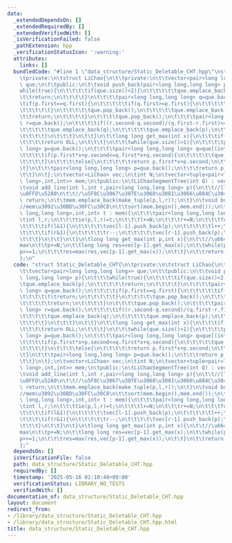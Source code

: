 ```yaml
---
data:
  _extendedDependsOn: []
  _extendedRequiredBy: []
  _extendedVerifiedWith: []
  _isVerificationFailed: false
  _pathExtension: hpp
  _verificationStatusIcon: ':warning:'
  attributes:
    links: []
  bundledCode: "#line 1 \"data_structure/Static_Deletable_CHT.hpp\"\nstruct Static_Deletable_CHT{\n\
    \tprivate:\n\tstruct LiChao{\n\t\tprivate:\n\t\tvector<pair<long long,long long>>\
    \ que;\n\t\tpublic:\n\t\tvoid push_back(pair<long long,long long> p){\n\t\t\t\
    while(true){\n\t\t\t\tif(que.size()<2){\n\t\t\t\t\tque.emplace_back(p);\n\t\t\t\
    \t\treturn;\n\t\t\t\t}\n\t\t\t\tpair<long long,long long> q=que.back();\n\t\t\t\
    \tif(p.first==q.first){\n\t\t\t\t\tif(q.first>=p.first){\n\t\t\t\t\t\treturn;\n\
    \t\t\t\t\t}\n\t\t\t\t\tque.pop_back();\n\t\t\t\t\tque.emplace_back(p);\n\t\t\t\
    \t\treturn;\n\t\t\t\t}\n\t\t\t\tque.pop_back();\n\t\t\t\tpair<long long,long long>\
    \ r=que.back();\n\t\t\t\tif((r.second-q.second)/(q.first-r.first)<=(q.second-p.second)/(p.first-q.first)){\n\
    \t\t\t\t\tque.emplace_back(q);\n\t\t\t\t\tque.emplace_back(p);\n\t\t\t\t\treturn;\n\
    \t\t\t\t}\n\t\t\t}\n\t\t}\n\t\tlong long get_max(int x){\n\t\t\tif(que.empty()){\n\
    \t\t\t\treturn 0LL;\n\t\t\t}\n\t\t\twhile(que.size()>1){\n\t\t\t\tpair<long long,long\
    \ long> p=que.back();\n\t\t\t\tpair<long long,long long> q=que[(int)(que.size())-2];\n\
    \t\t\t\tif(p.first*x+p.second<=q.first*x+q.second){\n\t\t\t\t\tque.pop_back();\n\
    \t\t\t\t}\n\t\t\t\telse{\n\t\t\t\t\treturn p.first*x+p.second;\n\t\t\t\t}\n\t\t\
    \t}\n\t\t\tpair<long long,long long> p=que.back();\n\t\t\treturn p.first*x+p.second;\n\
    \t\t}\n\t};\n\tvector<LiChao> vec;\n\tint N;\n\tvector<tuple<pair<long long,long\
    \ long>,int,int>> mem;\n\tpublic:\n\tLiChaoSegmentTree(int Q) : vec(Q*2-1),N(Q){}\n\
    \tvoid add_line(int l,int r,pair<long long,long long> p){\n\t\t//[l,r)\u306Bp\u3092\
    \u8FFD\u52A0\n\t\t//\u5F8C\u3067\u307E\u3068\u3081\u3066\u884C\u3046\n\t\tif(l>=r)\
    \ return;\n\t\tmem.emplace_back(make_tuple(p,l,r));\n\t}\n\tvoid build(){\n\t\t\
    //mem\u3092\u30BD\u30FC\u30C8\n\t\tsort(mem.begin(),mem.end());\n\t\tfor(tuple<pair<long\
    \ long,long long>,int,int> t : mem){\n\t\t\tpair<long long,long long> p;\n\t\t\
    \tint l,r;\n\t\t\ttie(p,l,r)=t;\n\t\t\tl+=N;\n\t\t\tr+=N;\n\t\t\tfor(;l<r;l>>=1,r>>=1){\n\
    \t\t\t\tif(l&1){\n\t\t\t\t\tvec[l-1].push_back(p);\n\t\t\t\t\tl++;\n\t\t\t\t}\n\
    \t\t\t\tif(r&1){\n\t\t\t\t\tr--;\n\t\t\t\t\tvec[r-1].push_back(p);\n\t\t\t\t}\n\
    \t\t\t}\n\t\t}\n\t}\n\tlong long get_max(int p,int x){\n\t\t//\u6642\u523Bp\u306E\
    max\n\t\tp+=N;\n\t\tlong long res=vec[p-1].get_max(x);\n\t\twhile(p>1){\n\t\t\t\
    p>>=1;\n\t\t\tres=max(res,vec[p-1].get_max(x));\n\t\t}\n\t\treturn res;\n\t}\n\
    };\n"
  code: "struct Static_Deletable_CHT{\n\tprivate:\n\tstruct LiChao{\n\t\tprivate:\n\
    \t\tvector<pair<long long,long long>> que;\n\t\tpublic:\n\t\tvoid push_back(pair<long\
    \ long,long long> p){\n\t\t\twhile(true){\n\t\t\t\tif(que.size()<2){\n\t\t\t\t\
    \tque.emplace_back(p);\n\t\t\t\t\treturn;\n\t\t\t\t}\n\t\t\t\tpair<long long,long\
    \ long> q=que.back();\n\t\t\t\tif(p.first==q.first){\n\t\t\t\t\tif(q.first>=p.first){\n\
    \t\t\t\t\t\treturn;\n\t\t\t\t\t}\n\t\t\t\t\tque.pop_back();\n\t\t\t\t\tque.emplace_back(p);\n\
    \t\t\t\t\treturn;\n\t\t\t\t}\n\t\t\t\tque.pop_back();\n\t\t\t\tpair<long long,long\
    \ long> r=que.back();\n\t\t\t\tif((r.second-q.second)/(q.first-r.first)<=(q.second-p.second)/(p.first-q.first)){\n\
    \t\t\t\t\tque.emplace_back(q);\n\t\t\t\t\tque.emplace_back(p);\n\t\t\t\t\treturn;\n\
    \t\t\t\t}\n\t\t\t}\n\t\t}\n\t\tlong long get_max(int x){\n\t\t\tif(que.empty()){\n\
    \t\t\t\treturn 0LL;\n\t\t\t}\n\t\t\twhile(que.size()>1){\n\t\t\t\tpair<long long,long\
    \ long> p=que.back();\n\t\t\t\tpair<long long,long long> q=que[(int)(que.size())-2];\n\
    \t\t\t\tif(p.first*x+p.second<=q.first*x+q.second){\n\t\t\t\t\tque.pop_back();\n\
    \t\t\t\t}\n\t\t\t\telse{\n\t\t\t\t\treturn p.first*x+p.second;\n\t\t\t\t}\n\t\t\
    \t}\n\t\t\tpair<long long,long long> p=que.back();\n\t\t\treturn p.first*x+p.second;\n\
    \t\t}\n\t};\n\tvector<LiChao> vec;\n\tint N;\n\tvector<tuple<pair<long long,long\
    \ long>,int,int>> mem;\n\tpublic:\n\tLiChaoSegmentTree(int Q) : vec(Q*2-1),N(Q){}\n\
    \tvoid add_line(int l,int r,pair<long long,long long> p){\n\t\t//[l,r)\u306Bp\u3092\
    \u8FFD\u52A0\n\t\t//\u5F8C\u3067\u307E\u3068\u3081\u3066\u884C\u3046\n\t\tif(l>=r)\
    \ return;\n\t\tmem.emplace_back(make_tuple(p,l,r));\n\t}\n\tvoid build(){\n\t\t\
    //mem\u3092\u30BD\u30FC\u30C8\n\t\tsort(mem.begin(),mem.end());\n\t\tfor(tuple<pair<long\
    \ long,long long>,int,int> t : mem){\n\t\t\tpair<long long,long long> p;\n\t\t\
    \tint l,r;\n\t\t\ttie(p,l,r)=t;\n\t\t\tl+=N;\n\t\t\tr+=N;\n\t\t\tfor(;l<r;l>>=1,r>>=1){\n\
    \t\t\t\tif(l&1){\n\t\t\t\t\tvec[l-1].push_back(p);\n\t\t\t\t\tl++;\n\t\t\t\t}\n\
    \t\t\t\tif(r&1){\n\t\t\t\t\tr--;\n\t\t\t\t\tvec[r-1].push_back(p);\n\t\t\t\t}\n\
    \t\t\t}\n\t\t}\n\t}\n\tlong long get_max(int p,int x){\n\t\t//\u6642\u523Bp\u306E\
    max\n\t\tp+=N;\n\t\tlong long res=vec[p-1].get_max(x);\n\t\twhile(p>1){\n\t\t\t\
    p>>=1;\n\t\t\tres=max(res,vec[p-1].get_max(x));\n\t\t}\n\t\treturn res;\n\t}\n\
    };"
  dependsOn: []
  isVerificationFile: false
  path: data_structure/Static_Deletable_CHT.hpp
  requiredBy: []
  timestamp: '2025-05-16 01:10:48+09:00'
  verificationStatus: LIBRARY_NO_TESTS
  verifiedWith: []
documentation_of: data_structure/Static_Deletable_CHT.hpp
layout: document
redirect_from:
- /library/data_structure/Static_Deletable_CHT.hpp
- /library/data_structure/Static_Deletable_CHT.hpp.html
title: data_structure/Static_Deletable_CHT.hpp
---
```

